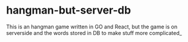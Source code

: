 # hangman-but-server-db
This is an hangman game written in GO and React, but the game is on serverside and the words stored in DB to make stuff more complicated_
